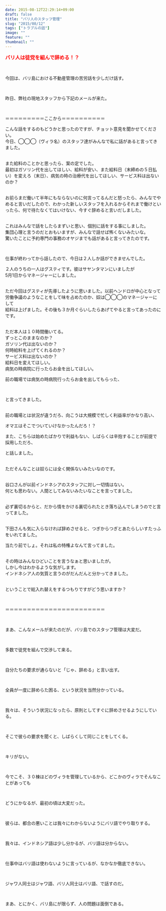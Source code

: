 ```yaml
---
date: 2015-08-12T22:29:14+09:00
draft: false
title: "バリ人のスタッフ管理"
slug: "2015/08/12"
tags: ["トラブルの話"]
image: ""
feature: ""
thumbnail: ""
---
```

<p><font color="#ff0000" size="3"><strong>バリ人は徒党を組んで辞める！？</strong></font></p><br/><p>今回は、バリ島における不動産管理の苦労話を少しだけ話す。</p><br/><p>昨日、弊社の現地スタッフから下記のメールが来た。</p><br/><p>＝＝＝＝＝＝＝＝＝ここから＝＝＝＝＝＝＝＝＝＝</p><p>こんな話をするのもどうかと思ったのですが、チョット意見を聞かせてください。<br/>今日、◯◯◯（ヴィラ名）のスタッフ達がみんなで私に話があると言ってきました。</p><p><br/>また給料のことかと思ったら、案の定でした。<br/>最初はガソリン代を出してほしい、給料が安い、また給料日（末締めの５日払い）を変えろ（末日）、病気の時の治療代を出してほしい、サービス料は出ないのか？</p><p><br/>お前らまだ働いて半年にもならないのに何言ってるんだと怒ったら、みんなでやめると言いだしたので、わかった新しいスタッフを入れるからそれまで働けといったら、何で待たなくてはいけない、今すぐ辞めると言いだしました。</p><p><br/>これはみんなで話をしたらまずいと思い、個別に話をする事にしました。<br/>集団心理と言うのだとおもいますが、みんなで話せば怖くないみたいな。<br/>驚いたことに予約専門の事務のオヤジまでも話があると言ってきたのです。</p><br/><p>仕事が終わってから話したので、今日は２人しか話ができませんでした。</p><p>２人のうちの一人はグスティです。彼はサヤンタマンにいましたが<br/>5月1日からマネージャーにしました。</p><p><br/>ただ今回はグスティが先導したように思いました。以前ヘンドロが中心となって<br/>労働争議のようなことをして味を占めたのか、奴は◯◯◯のマネージャーにして<br/>給料は上げました。その後も３か月ぐらいしたらあげてやると言ってあったのにです。</p><p><br/>ただ本人は１０時間働いてる。<br/>ずっとこのままなのか？<br/>ガソリン代は出ないのか？<br/>何時給料を上げてくれるのか？<br/>サービス料は出ないのか？<br/>給料日を変えてほしい。<br/>病気の時病院に行ったらお金を出してほしい。</p><p>前の職場では病気の時病院行ったらお金を出してもらった、</p><br/><p>と言ってきました。</p><p><br/>前の職場とは状況が違うだろ、向こうは大規模で忙しく利益率がかなり高い、</p><p>オマエはそこでついていけなかったんだろ！？</p><p>また、こちらは始めたばかりで利益もない、しばらくは辛抱することが前提で採用しただろ、</p><p>と話しました。</p><p><br/>ただそんなことは奴らには全く関係ないみたいなのです。</p><p><br/>谷口さんが以前インドネシアのスタッフに対し一切情はない。<br/>何とも思わない。人間としてみないみたいなことを言ってました。</p><p><br/>必ず裏切るからと、だから情をかける裏切られたとき落ち込んでしまうのでと言ってました。</p><p><br/>下田さんも気に入らなければ辞めさせると、つぎからつぎとあたらしいすたっふをいれてました。</p><p>当たり前でしょ。それは私の特権よなんて言ってました。</p><p><br/>その時はみんなひどいことを言うなぁと思いましたが。<br/>しかし今はわかるような気がします。<br/>インドネシア人の気質と言うのがだんだんと分かってきました。</p><p><br/>ということで総入れ替えをするつもりですがどう思いますか？</p><br/><p>＝＝＝＝＝＝＝＝＝＝＝＝＝＝＝＝＝＝＝＝＝＝＝</p><br/><p>まあ、こんなメールが来たのだが、バリ島でのスタッフ管理は大変だ。</p><br/><p>多数で徒党を組んで交渉して来る。</p><br/><p>自分たちの要求が通らないと「じゃ、辞める」と言い出す。</p><br/><p>全員が一度に辞めらた困る、という状況を当然分かっている。</p><br/><p>我々は、そういう状況になったら、原則としてすぐに辞めさせるようにしている。</p><br/><p>そこで彼らの要求を聞くと、しばらくして同じことをしてくる。</p><br/><p>キリがない。</p><br/><p>今でこそ、３０棟ほどのヴィラを管理しているから、どこかのヴィラでそんなことがあっても</p><br/><p>どうにかなるが、最初の頃は大変だった。</p><br/><p>彼らは、都合の悪いことは我々にわからないようにバリ語でやり取りする。</p><br/><p>我々は、インドネシア語は少し分かるが、バリ語は分からない。</p><br/><p>仕事中はバリ語は使わないように言っているが、なかなか徹底できない。</p><br/><p>ジャワ人同士はジャワ語、バリ人同士はバリ語、で話すのだ。</p><br/><p>まあ、とにかく、バリ島にが限らず、人の問題は面倒である。</p><br/><br/>

